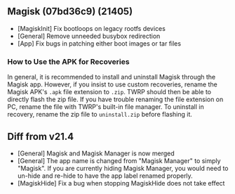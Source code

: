 ## Magisk (07bd36c9) (21405)

- [MagiskInit] Fix bootloops on legacy rootfs devices
- [General] Remove unneeded busybox redirection
- [App] Fix bugs in patching either boot images or tar files

### How to Use the APK for Recoveries

In general, it is recommended to install and uninstall Magisk through the Magisk app.
However, if you insist to use custom recoveries, rename the Magisk APK's `.apk` file extension to `.zip`.
TWRP should then be able to directly flash the zip file.
If you have trouble renaming the file extension on PC, rename the file with TWRP's built-in file manager.
To uninstall in recovery, rename the zip file to `uninstall.zip` before flashing it.

## Diff from v21.4

- [General] Magisk and Magisk Manager is now merged
- [General] The app name is changed from "Magisk Manager" to simply "Magisk".
If you are currently hiding Magisk Manager, you would need to un-hide and re-hide to have the app label renamed properly.
- [MagiskHide] Fix a bug when stopping MagiskHide does not take effect
